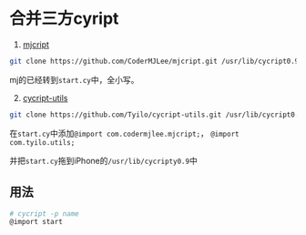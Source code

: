 # 合并三方cyript
1. [mjcript](https://github.com/CoderMJLee/mjcript)
```sh
git clone https://github.com/CoderMJLee/mjcript.git /usr/lib/cycript0.9/com/codermjlee
```
mj的已经转到`start.cy`中，全小写。

2. [cycript-utils](https://github.com/Tyilo/cycript-utils)
```sh
git clone https://github.com/Tyilo/cycript-utils.git /usr/lib/cycript0.9/com/tyilo
```



在`start.cy`中添加`@import com.codermjlee.mjcript;`， `@import com.tyilo.utils;`

并把`start.cy`拖到iPhone的`/usr/lib/cycripty0.9`中


## 用法
```sh
# cycript -p name
@import start
```
